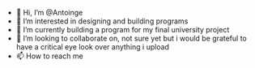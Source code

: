 - 👋 Hi, I’m @Antoinge
- 👀 I’m interested in designing and building programs
- 🌱 I’m currently building a program for my final university project
- 💞️ I’m looking to collaborate on, not sure yet but i would be grateful to have a critical eye look over anything i upload
- 📫 How to reach me

<!---
Antoinge/Antoinge is a ✨ special ✨ repository because its `README.md` (this file) appears on your GitHub profile.
You can click the Preview link to take a look at your changes.
--->
